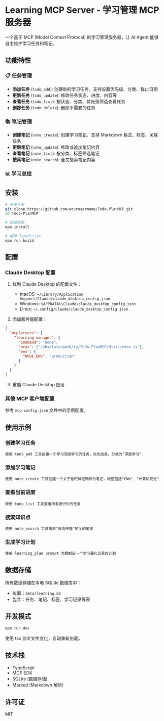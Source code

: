 # Learning MCP Server - 学习管理 MCP 服务器

一个基于 MCP (Model Context Protocol) 的学习管理服务器，让 AI Agent 能够自主维护学习任务和笔记。

## 功能特性

### 📋 任务管理
- **添加任务** (`todo_add`): 创建新的学习任务，支持设置优先级、分类、截止日期
- **更新任务** (`todo_update`): 修改任务状态、进度、内容等
- **查看任务** (`todo_list`): 按状态、分类、优先级筛选查看任务
- **删除任务** (`todo_delete`): 删除不需要的任务

### 📚 笔记管理
- **创建笔记** (`note_create`): 创建学习笔记，支持 Markdown 格式、标签、关联任务
- **更新笔记** (`note_update`): 修改或追加笔记内容
- **查看笔记** (`note_list`): 按分类、标签筛选笔记
- **搜索笔记** (`note_search`): 全文搜索笔记内容

### 📊 学习总结

## 安装

```bash
# 克隆仓库
git clone https://github.com/yourusername/Todo-PlanMCP.git
cd Todo-PlanMCP

# 安装依赖
npm install

# 编译 TypeScript
npm run build
```

## 配置

### Claude Desktop 配置

1. 找到 Claude Desktop 的配置文件：
   - macOS: `~/Library/Application Support/Claude/claude_desktop_config.json`
   - Windows: `%APPDATA%\Claude\claude_desktop_config.json`
   - Linux: `~/.config/Claude/claude_desktop_config.json`

2. 添加服务器配置：

```json
{
  "mcpServers": {
    "learning-manager": {
      "command": "node",
      "args": ["/absolute/path/to/Todo-PlanMCP/dist/index.js"],
      "env": {
        "NODE_ENV": "production"
      }
    }
  }
}
```

3. 重启 Claude Desktop 应用

### 其他 MCP 客户端配置

参考 `mcp-config.json` 文件中的示例配置。

## 使用示例

### 创建学习任务
```
使用 todo_add 工具创建一个学习深度学习的任务，优先级高，分类为"深度学习"
```

### 添加学习笔记
```
使用 note_create 工具创建一个关于卷积神经网络的笔记，标签包括"CNN"、"计算机视觉"
```

### 查看当前进度
```
使用 todo_list 工具查看所有进行中的任务
```

### 搜索知识点
```
使用 note_search 工具搜索"反向传播"相关的笔记
```

### 生成学习计划
```
使用 learning_plan prompt 为我制定一个学习量化交易的计划
```

## 数据存储

所有数据存储在本地 SQLite 数据库中：
- 位置：`data/learning.db`
- 包含：任务、笔记、标签、学习记录等表

## 开发模式

```bash
npm run dev
```

使用 tsx 监听文件变化，自动重新加载。

## 技术栈

- TypeScript
- MCP SDK
- SQLite (数据存储)
- Marked (Markdown 解析)

## 许可证

MIT
